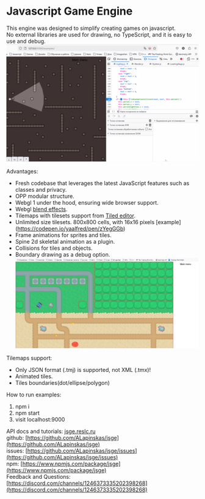 # Javascript Game Engine

This engine was designed to simplify creating games on javascript. \
No external libraries are used for drawing, no TypeScript, and it is easy to use and debug. \
![Alt text](Debug.gif?raw=true "Title")

Advantages:
* Fresh codebase that leverages the latest JavaScript features such as classes and privacy. 
* OPP modular structure.
* Webgl 1 under the hood, ensuring wide browser support.
* Webgl [blend effects](https://developer.mozilla.org/en-US/docs/Web/API/WebGLRenderingContext/blendFunc).
* Tilemaps with tilesets support from [Tiled editor](https://www.mapeditor.org).
* Unlimited size tilesets. 800x800 cells, with 16x16 pixels [example] (https://codepen.io/yaalfred/pen/zYegGGb)
* Frame animations for sprites and tiles.
* Spine 2d skeletal animation as a plugin.
* Collisions for tiles and objects.
* Boundary drawing as a debug option.
![Boundaries draw](boundaries_draw.png?raw=true "Boundaries draw")

Tilemaps support:
* Only JSON format (.tmj) is supported, not XML (.tmx)!
* Animated tiles.
* Tiles boundaries(dot/ellipse/polygon)

How to run examples:
1. npm i
2. npm start
3. visit localhost:9000

API docs and tutorials: [jsge.reslc.ru](https://jsge.reslc.ru) \
github: [https://github.com/ALapinskas/jsge](https://github.com/ALapinskas/jsge) \
issues: [https://github.com/ALapinskas/jsge/issues](https://github.com/ALapinskas/jsge/issues) \
npm: [https://www.npmjs.com/package/jsge](https://www.npmjs.com/package/jsge) \
Feedback and Questions: 
[https://discord.com/channels/1246373335202398268](https://discord.com/channels/1246373335202398268)